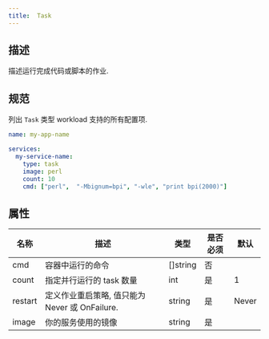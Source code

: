 ```yaml
---
title:  Task
---
```


## 描述

描述运行完成代码或脚本的作业.

## 规范

列出 `Task` 类型 workload 支持的所有配置项.

```yaml
name: my-app-name

services:
  my-service-name:
    type: task
    image: perl
    count: 10
    cmd: ["perl",  "-Mbignum=bpi", "-wle", "print bpi(2000)"]
```

## 属性

名称 | 描述 | 类型 | 是否必须 | 默认 
------------ | ------------- | ------------- | ------------- | ------------- 
 cmd | 容器中运行的命令 | []string | 否 |  
 count | 指定并行运行的 task 数量 | int | 是 | 1 
 restart | 定义作业重启策略, 值只能为 Never 或 OnFailure. | string | 是 | Never 
 image | 你的服务使用的镜像 | string | 是 |  
